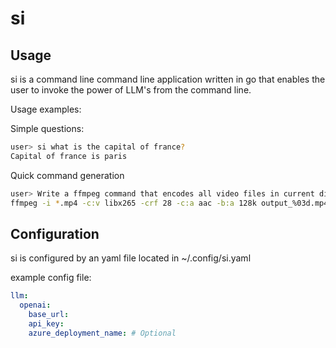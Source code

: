 # si

## Usage

si is a command line command line application written in go that enables the user to invoke the power of LLM's from the command line.

Usage examples:

Simple questions:

```bash
user> si what is the capital of france?
Capital of france is paris
```

Quick command generation

```bash
user> Write a ffmpeg command that encodes all video files in current directory as h265
ffmpeg -i *.mp4 -c:v libx265 -crf 28 -c:a aac -b:a 128k output_%03d.mp4
```


## Configuration

si is configured by an yaml file located in ~/.config/si.yaml

example config file:

```yaml
llm:
  openai:
    base_url:
    api_key:
    azure_deployment_name: # Optional
```